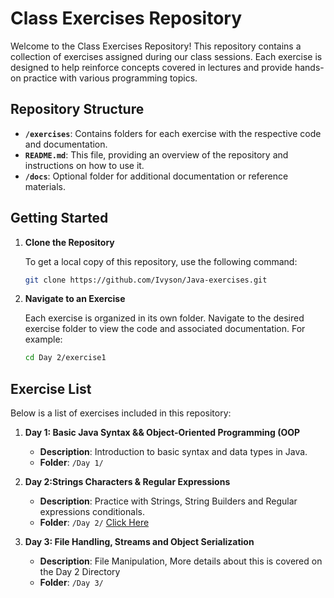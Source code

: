 # Class Exercises Repository

Welcome to the Class Exercises Repository! This repository contains a collection of exercises assigned during our class sessions. Each exercise is designed to help reinforce concepts covered in lectures and provide hands-on practice with various programming topics.

## Repository Structure

- **`/exercises`**: Contains folders for each exercise with the respective code and documentation.
- **`README.md`**: This file, providing an overview of the repository and instructions on how to use it.
- **`/docs`**: Optional folder for additional documentation or reference materials.

## Getting Started

1. **Clone the Repository**

   To get a local copy of this repository, use the following command:
     ```bash
   git clone https://github.com/Ivyson/Java-exercises.git
     ```

2. **Navigate to an Exercise**

   Each exercise is organized in its own folder. Navigate to the desired exercise folder to view the code and associated documentation. For example:
   ```bash
   cd Day 2/exercise1
   ```
## Exercise List

Below is a list of exercises included in this repository:

1. **Day 1: Basic Java Syntax && Object-Oriented Programming (OOP**
   - **Description**: Introduction to basic syntax and data types in Java.
   - **Folder**: `/Day 1/`

2. **Day 2:Strings Characters & Regular Expressions**
   - **Description**: Practice with Strings, String Builders and Regular expressions conditionals.
   - **Folder**: `/Day 2/` <a href = "https://github.com/Ivyson/Java-exercises/tree/main/Day%202">Click Here</a>
3. **Day 3: File Handling, Streams and Object Serialization**
   - **Description**: File Manipulation, More details about this is covered on the Day 2 Directory
   - **Folder**: `/Day 3/`
